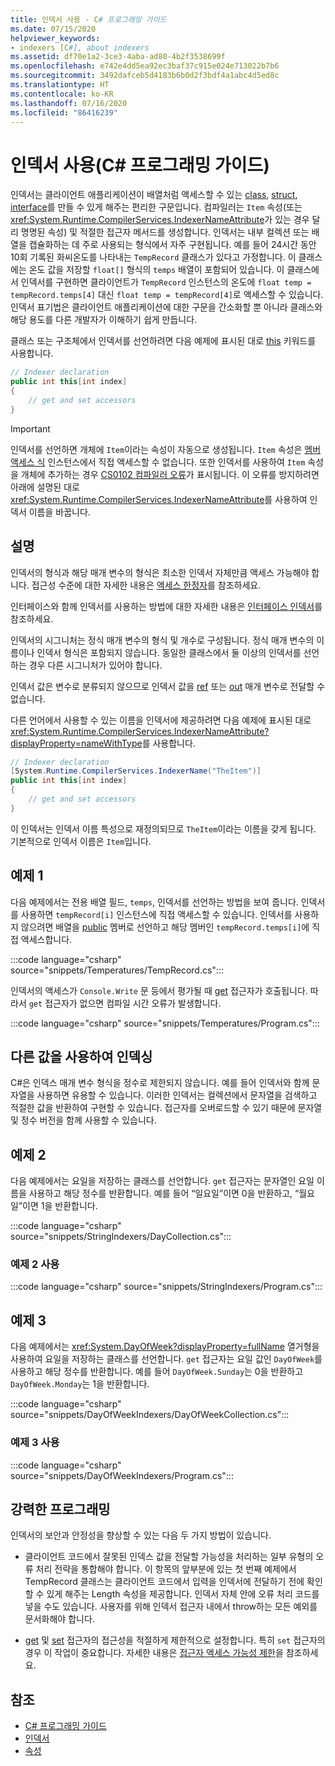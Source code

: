 ```yaml
---
title: 인덱서 사용 - C# 프로그래밍 가이드
ms.date: 07/15/2020
helpviewer_keywords:
- indexers [C#], about indexers
ms.assetid: df70e1a2-3ce3-4aba-ad80-4b2f3538699f
ms.openlocfilehash: e742e4dd5ea92ec3baf37c915e024e713022b7b6
ms.sourcegitcommit: 3492dafceb5d4183b6b0d2f3bdf4a1abc4d5ed8c
ms.translationtype: HT
ms.contentlocale: ko-KR
ms.lasthandoff: 07/16/2020
ms.locfileid: "86416239"
---
```

# <a name="using-indexers-c-programming-guide"></a>인덱서 사용(C# 프로그래밍 가이드)

인덱서는 클라이언트 애플리케이션이 배열처럼 액세스할 수 있는 [class](../../language-reference/keywords/class.md), [struct](../../language-reference/builtin-types/struct.md), [interface](../../language-reference/keywords/interface.md)를 만들 수 있게 해주는 편리한 구문입니다. 컴파일러는 `Item` 속성(또는 <xref:System.Runtime.CompilerServices.IndexerNameAttribute>가 있는 경우 달리 명명된 속성) 및 적절한 접근자 메서드를 생성합니다. 인덱서는 내부 컬렉션 또는 배열을 캡슐화하는 데 주로 사용되는 형식에서 자주 구현됩니다. 예를 들어 24시간 동안 10회 기록된 화씨온도를 나타내는 `TempRecord` 클래스가 있다고 가정합니다. 이 클래스에는 온도 값을 저장할 `float[]` 형식의 `temps` 배열이 포함되어 있습니다. 이 클래스에서 인덱서를 구현하면 클라이언트가 `TempRecord` 인스턴스의 온도에 `float temp = tempRecord.temps[4]` 대신 `float temp = tempRecord[4]`로 액세스할 수 있습니다. 인덱서 표기법은 클라이언트 애플리케이션에 대한 구문을 간소화할 뿐 아니라 클래스와 해당 용도를 다른 개발자가 이해하기 쉽게 만듭니다.

클래스 또는 구조체에서 인덱서를 선언하려면 다음 예제에 표시된 대로 [this](../../language-reference/keywords/this.md) 키워드를 사용합니다.

```csharp
// Indexer declaration
public int this[int index]
{
    // get and set accessors
}
```

> [!IMPORTANT]
> 인덱서를 선언하면 개체에 `Item`이라는 속성이 자동으로 생성됩니다. `Item` 속성은 [멤버 액세스 식](../../language-reference/operators/member-access-operators.md#member-access-expression-) 인스턴스에서 직접 액세스할 수 없습니다. 또한 인덱서를 사용하여 `Item` 속성을 개체에 추가하는 경우 [CS0102 컴파일러 오류](../../misc/cs0102.md)가 표시됩니다. 이 오류를 방지하려면 아래에 설명된 대로 <xref:System.Runtime.CompilerServices.IndexerNameAttribute>를 사용하여 인덱서 이름을 바꿉니다.

## <a name="remarks"></a>설명

인덱서의 형식과 해당 매개 변수의 형식은 최소한 인덱서 자체만큼 액세스 가능해야 합니다. 접근성 수준에 대한 자세한 내용은 [액세스 한정자](../../language-reference/keywords/access-modifiers.md)를 참조하세요.

인터페이스와 함께 인덱서를 사용하는 방법에 대한 자세한 내용은 [인터페이스 인덱서](./indexers-in-interfaces.md)를 참조하세요.

인덱서의 시그니처는 정식 매개 변수의 형식 및 개수로 구성됩니다. 정식 매개 변수의 이름이나 인덱서 형식은 포함되지 않습니다. 동일한 클래스에서 둘 이상의 인덱서를 선언하는 경우 다른 시그니처가 있어야 합니다.

인덱서 값은 변수로 분류되지 않으므로 인덱서 값을 [ref](../../language-reference/keywords/ref.md) 또는 [out](../../language-reference/keywords/out-parameter-modifier.md) 매개 변수로 전달할 수 없습니다.

다른 언어에서 사용할 수 있는 이름을 인덱서에 제공하려면 다음 예제에 표시된 대로 <xref:System.Runtime.CompilerServices.IndexerNameAttribute?displayProperty=nameWithType>를 사용합니다.

```csharp
// Indexer declaration
[System.Runtime.CompilerServices.IndexerName("TheItem")]
public int this[int index]
{
    // get and set accessors
}
```

이 인덱서는 인덱서 이름 특성으로 재정의되므로 `TheItem`이라는 이름을 갖게 됩니다. 기본적으로 인덱서 이름은 `Item`입니다.

## <a name="example-1"></a>예제 1

다음 예제에서는 전용 배열 필드, `temps`, 인덱서를 선언하는 방법을 보여 줍니다. 인덱서를 사용하면 `tempRecord[i]` 인스턴스에 직접 액세스할 수 있습니다. 인덱서를 사용하지 않으려면 배열을 [public](../../language-reference/keywords/public.md) 멤버로 선언하고 해당 멤버인 `tempRecord.temps[i]`에 직접 액세스합니다.

:::code language="csharp" source="snippets/Temperatures/TempRecord.cs":::

인덱서의 액세스가 `Console.Write` 문 등에서 평가될 때 [get](../../language-reference/keywords/get.md) 접근자가 호출됩니다. 따라서 `get` 접근자가 없으면 컴파일 시간 오류가 발생합니다.

:::code language="csharp" source="snippets/Temperatures/Program.cs":::

## <a name="indexing-using-other-values"></a>다른 값을 사용하여 인덱싱

C#은 인덱스 매개 변수 형식을 정수로 제한되지 않습니다. 예를 들어 인덱서와 함께 문자열을 사용하면 유용할 수 있습니다. 이러한 인덱서는 컬렉션에서 문자열을 검색하고 적절한 값을 반환하여 구현할 수 있습니다. 접근자를 오버로드할 수 있기 때문에 문자열 및 정수 버전을 함께 사용할 수 있습니다.

## <a name="example-2"></a>예제 2

다음 예제에서는 요일을 저장하는 클래스를 선언합니다. `get` 접근자는 문자열인 요일 이름을 사용하고 해당 정수를 반환합니다. 예를 들어 “일요일”이면 0을 반환하고, “월요일”이면 1을 반환합니다.

:::code language="csharp" source="snippets/StringIndexers/DayCollection.cs":::

### <a name="consuming-example-2"></a>예제 2 사용

:::code language="csharp" source="snippets/StringIndexers/Program.cs":::

## <a name="example-3"></a>예제 3

다음 예제에서는 <xref:System.DayOfWeek?displayProperty=fullName> 열거형을 사용하여 요일을 저장하는 클래스를 선언합니다. `get` 접근자는 요일 값인 `DayOfWeek`를 사용하고 해당 정수를 반환합니다. 예를 들어 `DayOfWeek.Sunday`는 0을 반환하고 `DayOfWeek.Monday`는 1을 반환합니다.

:::code language="csharp" source="snippets/DayOfWeekIndexers/DayOfWeekCollection.cs":::

### <a name="consuming-example-3"></a>예제 3 사용

:::code language="csharp" source="snippets/DayOfWeekIndexers/Program.cs":::

## <a name="robust-programming"></a>강력한 프로그래밍

인덱서의 보안과 안정성을 향상할 수 있는 다음 두 가지 방법이 있습니다.

- 클라이언트 코드에서 잘못된 인덱스 값을 전달할 가능성을 처리하는 일부 유형의 오류 처리 전략을 통합해야 합니다. 이 항목의 앞부분에 있는 첫 번째 예제에서 TempRecord 클래스는 클라이언트 코드에서 입력을 인덱서에 전달하기 전에 확인할 수 있게 해주는 Length 속성을 제공합니다. 인덱서 자체 안에 오류 처리 코드를 넣을 수도 있습니다. 사용자를 위해 인덱서 접근자 내에서 throw하는 모든 예외를 문서화해야 합니다.

- [get](../../language-reference/keywords/get.md) 및 [set](../../language-reference/keywords/set.md) 접근자의 접근성을 적절하게 제한적으로 설정합니다. 특히 `set` 접근자의 경우 이 작업이 중요합니다. 자세한 내용은 [접근자 액세스 가능성 제한](../classes-and-structs/restricting-accessor-accessibility.md)을 참조하세요.

## <a name="see-also"></a>참조

- [C# 프로그래밍 가이드](../index.md)
- [인덱서](./index.md)
- [속성](../classes-and-structs/properties.md)
